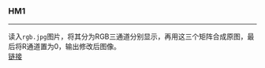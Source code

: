 ﻿### HM1

---

读入`rgb.jpg`图片，将其分为RGB三通道分别显示，再用这三个矩阵合成原图，最后将R通道置为0，输出修改后图像。  
[链接](https://github.com/black-line/Digital-Image-Processing/tree/master/HM1)  